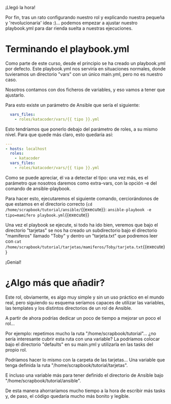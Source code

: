 ¡Llegó la hora!

Por fin, tras un rato configurando nuestro rol y explicando nuestra pequeña y 'revolucionaria' idea :)... podemos empezar a ajustar nuestro playbook.yml para dar rienda suelta a nuestras ejecuciones.

# Terminando el playbook.yml
Como parte de este curso, desde el principio se ha creado un playbook.yml por defecto. Este playbook.yml nos serviría en situaciones normales, donde tuvieramos un directorio "vars" con un único main.yml, pero no es nuestro caso.

Nosotros contamos con dos ficheros de variables, y eso vamos a tener que ajustarlo.

Para esto existe un parámetro de Ansible que sería el siguiente:

```yaml
  vars_files:
    - roles/katacoder/vars/{{ tipo }}.yml
```

Esto tendríamos que ponerlo debajo del parámetro de roles, a su mismo nivel. Para que quede más claro, esto quedaría así:

```yaml
---
- hosts: localhost
  roles:
    - katacoder
  vars_files:
    - roles/katacoder/vars/{{ tipo }}.yml
```

Como se puede apreciar, él va a detectar el tipo: una vez más, es el parámetro que nosotros daremos como extra-vars, con la opción -e del comando de ansible-playbook.

Para hacer esto, ejecutaremos el siguiente comando, cerciorándonos de que estamos en el directorio correcto (`cd /home/scrapbook/tutorial/ansible/`{{execute}}: `ansible-playbook -e tipo=mamifero playbook.yml`{{execute}}

Una vez el playbook se ejecute, si todo ha ido bien, veremos que bajo el directorio "tarjetas" se nos ha creado un subdirectorio bajo el directorio "mamiferos" llamado "Toby" y dentro un "tarjeta.txt" que podremos leer con `cat /home/scrapbook/tutorial/tarjetas/mamiferos/Toby/tarjeta.txt`{{execute}}

¡Genial!

# ¿Algo más que añadir?
Este rol, obviamente, es algo muy simple y sin un uso práctico en el mundo real, pero siguiendo su esquema seríamos capaces de utilizar las variables, las templates y los distintos directorios de un rol de Ansible.

A partir de ahora podrías dedicar un poco de tiempo a mejorar un poco el rol...

Por ejemplo: repetimos mucho la ruta "/home/scrapbook/tutorial"... ¿no sería interesante cubrir esta ruta con una variable? La podríamos colocar bajo el directorio "defaults" en su main.yml y utilizarla en las tasks del propio rol. 

Podríamos hacer lo mismo con la carpeta de las tarjetas... Una variable que tenga definida la ruta "/home/scrapbook/tutorial/tarjetas".

E incluso una variable más para tener definido el directorio de Ansible bajo "/home/scrapbook/tutorial/ansible".

De esta manera ahorraríamos mucho tiempo a la hora de escribir más tasks y, de paso, el código quedaría mucho más bonito y legible.
